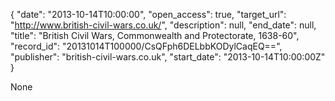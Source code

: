 {
  "date": "2013-10-14T10:00:00", 
  "open_access": true, 
  "target_url": "http://www.british-civil-wars.co.uk/", 
  "description": null, 
  "end_date": null, 
  "title": "British Civil Wars, Commonwealth and Protectorate, 1638-60", 
  "record_id": "20131014T100000/CsQFph6DELbbKODylCaqEQ==", 
  "publisher": "british-civil-wars.co.uk", 
  "start_date": "2013-10-14T10:00:00Z"
}

None